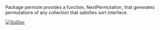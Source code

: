Package permute provides a function, NextPermutation, that generates permutations of any collection that satisfies sort.Interface.

[![GoDoc](https://godoc.org/github.com/lvdlvd/go-sort-permute?status.svg)](https://godoc.org/github.com/lvdlvd/go-sort-permute)

